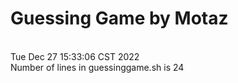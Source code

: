 # Guessing Game by Motaz
<br/>
Tue Dec 27 15:33:06 CST 2022
<br/>
Number of lines in guessinggame.sh is 24

